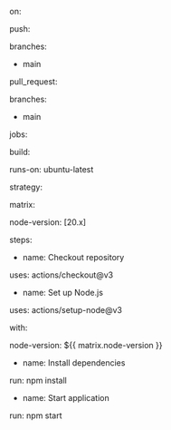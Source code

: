 
on:

push:

branches:

- main

pull_request:

branches:

- main

jobs:

build:

runs-on: ubuntu-latest

strategy:

matrix:

node-version: [20.x]

steps:

- name: Checkout repository

uses: actions/checkout@v3

- name: Set up Node.js

uses: actions/setup-node@v3

with:

node-version: ${{ matrix.node-version }}

- name: Install dependencies

run: npm install

- name: Start application

run: npm start